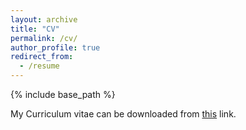 ```yaml
---
layout: archive
title: "CV"
permalink: /cv/
author_profile: true
redirect_from:
  - /resume
---
```


{% include base_path %}

My Curriculum vitae can be downloaded from [this](https://github.com/oguztoragay/oguztoragay.github.io/blob/oguztoragay-patch-1/files/OToragay_CV.pdf) link.
